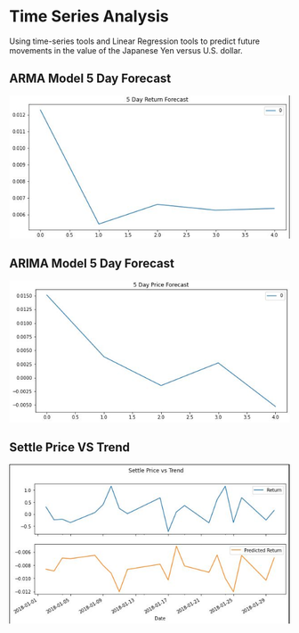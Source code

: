 # Time Series Analysis

Using time-series tools and Linear Regression tools to predict future movements in the value of the Japanese Yen versus U.S. dollar.

## ARMA Model 5 Day Forecast
![ARMA MODEL](https://github.com/Djachechi/Time-series/blob/master/Images/ARMA%205%20day%20forecast.JPG)

## ARIMA Model 5 Day Forecast
![ARIMA MODEL](https://github.com/Djachechi/Time-series/blob/master/Images/ARIMA%205%20day%20forecast.JPG)

## Settle Price VS Trend
![Settle vs trend](https://github.com/Djachechi/Time-series/blob/master/Images/Settleprice%20vs%20trend.JPG)